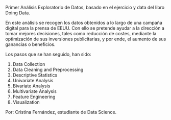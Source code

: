 Primer Análisis Exploratorio de Datos, basado en el ejercicio y data del libro Doing Data.

En este análisis se recogen los datos obtenidos a lo largo de una campaña digital para la prensa de EEUU. Con ello se pretende ayudar a la dirección a tomar mejores decisiones, tales como reducción de costes, mediante la optimización de sus inversiones publicitarias, y por ende, el aumento de sus ganancias o beneficios.

Los pasos que se han seguido, han sido:
1) Data Collection
2) Data Cleaning and Preprocessing
3) Descriptive Statistics
4) Univariate Analysis
5) Bivariate Analysis
6) Multivariate Analysis
7) Feature Engineering
8) Visualization




Por: Cristina Fernández, estudiante de Data Science.
